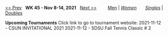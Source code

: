 [<< Prev](women_singles_2144.md) &nbsp; **WK 45 - Nov 8-14, 2021** &nbsp; [Next >>](women_singles_2202.md) &nbsp;&nbsp;&nbsp;&nbsp;&nbsp;&nbsp;&nbsp; [Men](./men_singles_2145.md) &#124; [*Women*](./women_singles_2145.md) &nbsp;&nbsp;&nbsp;&nbsp;&nbsp; [*Singles*](./women_singles_2145.md) &#124; [Doubles](./women_doubles_2145.md)

**Upcoming Tournaments**
Click link to go to tournament website:
  2021-11-12 - CSUN INVITATIONAL 2021
  2021-11-12 - SDSU Fall Tennis Classic # 2